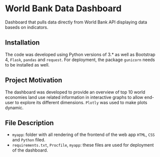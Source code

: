 # World Bank Data Dashboard
Dashboard that pulls data directly from World Bank API displaying data baseds on indicators.


## Installation
The code was developed using Python versions of 3.* as well as Bootstrap 4, `Flask`, `pandas` and `request`. For deployment, the package `gunicorn` needs to be installed as well.

## Project Motivation
The dashboard was developed to provide an overview of top 10 world economies land use related information in interactive graphs to allow end-user to explore its different dimensions. `Plotly` was used to make plots dynamic. 

## File Description
- `myapp`: folder with all rendering of the frontend of the web app `HTML`, `CSS` and `Python` filed.
- `requirements.txt`, `Procfile`, `myapp`: these files are used for deployment of the dashboard.